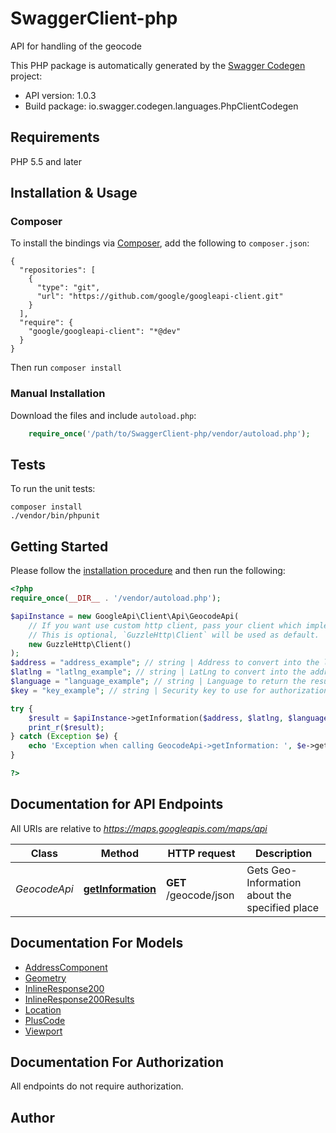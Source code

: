 # SwaggerClient-php
API for handling of the geocode

This PHP package is automatically generated by the [Swagger Codegen](https://github.com/swagger-api/swagger-codegen) project:

- API version: 1.0.3
- Build package: io.swagger.codegen.languages.PhpClientCodegen

## Requirements

PHP 5.5 and later

## Installation & Usage
### Composer

To install the bindings via [Composer](http://getcomposer.org/), add the following to `composer.json`:

```
{
  "repositories": [
    {
      "type": "git",
      "url": "https://github.com/google/googleapi-client.git"
    }
  ],
  "require": {
    "google/googleapi-client": "*@dev"
  }
}
```

Then run `composer install`

### Manual Installation

Download the files and include `autoload.php`:

```php
    require_once('/path/to/SwaggerClient-php/vendor/autoload.php');
```

## Tests

To run the unit tests:

```
composer install
./vendor/bin/phpunit
```

## Getting Started

Please follow the [installation procedure](#installation--usage) and then run the following:

```php
<?php
require_once(__DIR__ . '/vendor/autoload.php');

$apiInstance = new GoogleApi\Client\Api\GeocodeApi(
    // If you want use custom http client, pass your client which implements `GuzzleHttp\ClientInterface`.
    // This is optional, `GuzzleHttp\Client` will be used as default.
    new GuzzleHttp\Client()
);
$address = "address_example"; // string | Address to convert into the latlng
$latlng = "latlng_example"; // string | LatLng to convert into the address
$language = "language_example"; // string | Language to return the results in
$key = "key_example"; // string | Security key to use for authorization

try {
    $result = $apiInstance->getInformation($address, $latlng, $language, $key);
    print_r($result);
} catch (Exception $e) {
    echo 'Exception when calling GeocodeApi->getInformation: ', $e->getMessage(), PHP_EOL;
}

?>
```

## Documentation for API Endpoints

All URIs are relative to *https://maps.googleapis.com/maps/api*

Class | Method | HTTP request | Description
------------ | ------------- | ------------- | -------------
*GeocodeApi* | [**getInformation**](docs/Api/GeocodeApi.md#getinformation) | **GET** /geocode/json | Gets Geo-Information about the specified place


## Documentation For Models

 - [AddressComponent](docs/Model/AddressComponent.md)
 - [Geometry](docs/Model/Geometry.md)
 - [InlineResponse200](docs/Model/InlineResponse200.md)
 - [InlineResponse200Results](docs/Model/InlineResponse200Results.md)
 - [Location](docs/Model/Location.md)
 - [PlusCode](docs/Model/PlusCode.md)
 - [Viewport](docs/Model/Viewport.md)


## Documentation For Authorization

 All endpoints do not require authorization.


## Author




